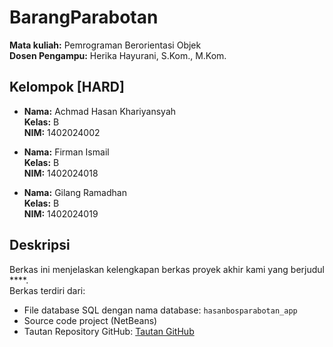 ﻿# BarangParabotan
 
**Mata kuliah:** Pemrograman Berorientasi Objek  
**Dosen Pengampu:** Herika Hayurani, S.Kom., M.Kom.

## Kelompok [HARD]

- **Nama:** Achmad Hasan Khariyansyah   
  **Kelas:** B  
  **NIM:** 1402024002

- **Nama:** Firman Ismail  
  **Kelas:** B  
  **NIM:** 1402024018

- **Nama:** Gilang Ramadhan  
  **Kelas:** B  
  **NIM:** 1402024019

## Deskripsi

Berkas ini menjelaskan kelengkapan berkas proyek akhir kami yang berjudul ****.  
Berkas terdiri dari:

- File database SQL dengan nama database: `hasanbosparabotan_app`  
- Source code project (NetBeans)  
- Tautan Repository GitHub: [Tautan GitHub](https://github.com/AchmadHasanK/Hard)
